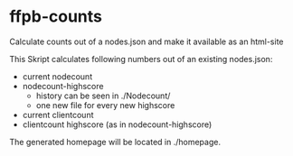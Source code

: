 # ffpb-counts
Calculate counts out of a nodes.json and make it available as an html-site

This Skript calculates following numbers out of an existing nodes.json:
- current nodecount
- nodecount-highscore
  - history can be seen in ./Nodecount/
  - one new file for every new highscore
- current clientcount
- clientcount highscore (as in nodecount-highscore)

The generated homepage will be located in ./homepage.

